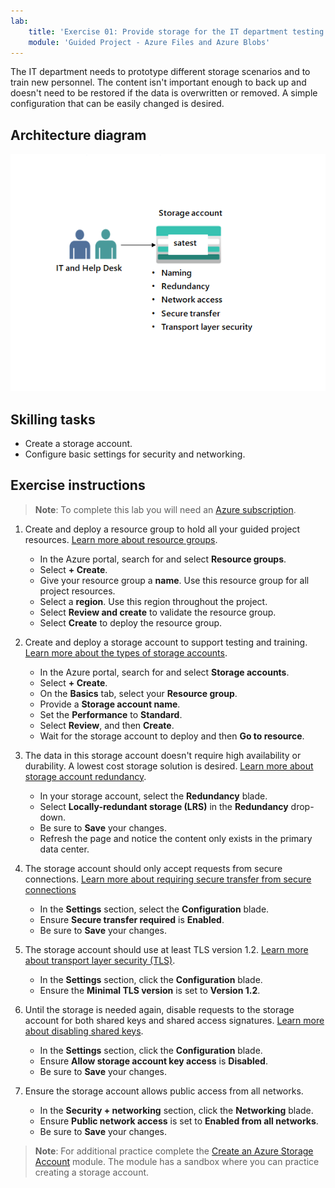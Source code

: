 ```yaml
---
lab:
    title: 'Exercise 01: Provide storage for the IT department testing and training        '
    module: 'Guided Project - Azure Files and Azure Blobs'
---
```


The IT department needs to prototype different storage scenarios and to train new personnel. The content isn't important enough to back up and doesn't need to be restored if the data is overwritten or removed. A simple configuration that can be easily changed is desired.

## Architecture diagram
![Diagram with one storage account](../Media/task_01.png)

## Skilling tasks
- Create a storage account. 
- Configure basic settings for security and networking. 

## Exercise instructions

>**Note**: To complete this lab you will need an [Azure subscription](https://azure.microsoft.com/free/).

1. Create and deploy a resource group to hold all your guided project resources. [Learn more about resource groups](https://learn.microsoft.com/azure/azure-resource-manager/management/manage-resource-groups-portal).
    - In the Azure portal, search for and select **Resource groups**.
    - Select **+ Create**.
    - Give your resource group a **name**. Use this resource group for all project resources.
    - Select a **region**. Use this region throughout the project. 
    - Select **Review and create** to validate the resource group.
    - Select **Create** to deploy the resource group.

1. Create and deploy a storage account to support testing and training. [Learn more about the types of storage accounts](https://learn.microsoft.com/azure/storage/common/storage-account-overview#types-of-storage-accounts).
    - In the Azure portal, search for and select  **Storage accounts**. 
    - Select **+ Create**.
    - On the **Basics** tab, select your **Resource group**.
    - Provide a **Storage account name**.
    - Set the **Performance** to **Standard**. 
    - Select **Review**, and then **Create**. 
    - Wait for the storage account to deploy and then **Go to resource**.  

1. The data in this storage account doesn't require high availability or durability. A lowest cost storage solution is desired. [Learn more about storage account redundancy](https://learn.microsoft.com//azure/storage/common/storage-redundancy).
    - In your storage account, select the **Redundancy** blade.
    - Select **Locally-redundant storage (LRS)** in the **Redundancy** drop-down. 
    - Be sure to **Save** your changes. 
    - Refresh the page and notice the content only exists in the primary data center. 

1. The storage account should only accept requests from secure connections. [Learn more about requiring secure transfer from secure connections](https://learn.microsoft.com/azure/storage/common/storage-require-secure-transfer)
    - In the **Settings** section, select the **Configuration** blade.
    - Ensure **Secure transfer required** is **Enabled**.
    - Be sure to **Save** your changes. 

1. The storage account should use at least TLS version 1.2. [Learn more about transport layer security (TLS)](https://learn.microsoft.com//azure/storage/common/transport-layer-security-configure-minimum-version?tabs=portal).
    - In the **Settings** section, click the **Configuration** blade.
    - Ensure the **Minimal TLS version** is set to **Version 1.2**. 


1. Until the storage is needed again, disable requests to the storage account for both shared keys and shared access signatures. [Learn more about disabling shared keys](https://learn.microsoft.com/azure/storage/common/shared-key-authorization-prevent?tabs=portal#disable-shared-key-authorization).
    - In the **Settings** section, click the **Configuration** blade.
    - Ensure **Allow storage account key access** is **Disabled**. 
    - Be sure to **Save** your changes. 

1. Ensure the storage account allows public access from all networks.  
    - In the **Security + networking** section, click the **Networking** blade.
    - Ensure **Public network access** is set to **Enabled from all networks**.
    - Be sure to **Save** your changes. 

>**Note**: For additional practice complete the [Create an Azure Storage Account](https://learn.microsoft.com/training/modules/create-azure-storage-account/) module. The module has a sandbox where you can practice creating a storage account.
